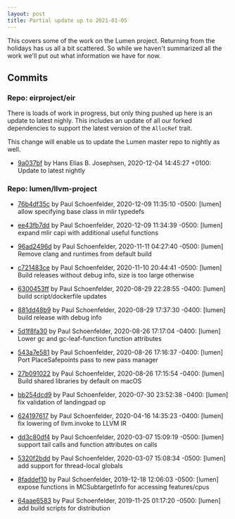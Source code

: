 ```yaml
---
layout: post
title: Partial update up to 2021-01-05
---
```


This covers some of the work on the Lumen project. Returning from the holidays has us all a bit scattered. So while we haven't summarized all the work we'll put out what information we have for now.


## Commits 


### Repo: eirproject/eir

There is loads of work in progress, but only thing pushed up here is an update to latest nighly. This includes an update of all our forked dependencies to support the latest version of the `AllocRef` trait.

This change will enable us to update the Lumen master repo to nightly as well.

- [9a037bf](https://github.com/eirproject/eir/commit/9a037bf) by Hans Elias B. Josephsen, 2020-12-04 14:45:27 +0100: Update to latest nightly


### Repo: lumen/llvm-project


- [76b4df35c](https://github.com/lumen/llvm-project/commit/76b4df35c) by Paul Schoenfelder, 2020-12-09 11:35:10 -0500: [lumen] allow specifying base class in mlir typedefs

- [ee43fb7dd](https://github.com/lumen/llvm-project/commit/ee43fb7dd) by Paul Schoenfelder, 2020-12-09 11:34:39 -0500: [lumen] expand mlir capi with additional useful functions

- [96ad2496d](https://github.com/lumen/llvm-project/commit/96ad2496d) by Paul Schoenfelder, 2020-11-11 04:27:40 -0500: [lumen] Remove clang and runtimes from default build

- [c721483ce](https://github.com/lumen/llvm-project/commit/c721483ce) by Paul Schoenfelder, 2020-11-10 20:44:41 -0500: [lumen] Build releases without debug info, size is too large otherwise

- [6300453ff](https://github.com/lumen/llvm-project/commit/6300453ff) by Paul Schoenfelder, 2020-08-29 22:28:55 -0400: [lumen] build script/dockerfile updates

- [881dd48b9](https://github.com/lumen/llvm-project/commit/881dd48b9) by Paul Schoenfelder, 2020-08-29 17:37:30 -0400: [lumen] build release with debug info

- [5d1f8fa30](https://github.com/lumen/llvm-project/commit/5d1f8fa30) by Paul Schoenfelder, 2020-08-26 17:17:04 -0400: [lumen] Lower gc and gc-leaf-function function attributes

- [543a7e581](https://github.com/lumen/llvm-project/commit/543a7e581) by Paul Schoenfelder, 2020-08-26 17:16:37 -0400: [lumen] Port PlaceSafepoints pass to new pass manager

- [27b091022](https://github.com/lumen/llvm-project/commit/27b091022) by Paul Schoenfelder, 2020-08-26 17:15:54 -0400: [lumen] Build shared libraries by default on macOS

- [bb254dcd9](https://github.com/lumen/llvm-project/commit/bb254dcd9) by Paul Schoenfelder, 2020-07-30 23:52:38 -0400: [lumen] fix validation of landingpad op

- [624197617](https://github.com/lumen/llvm-project/commit/624197617) by Paul Schoenfelder, 2020-04-16 14:35:23 -0400: [lumen] fix lowering of llvm.invoke to LLVM IR

- [dd3c80df4](https://github.com/lumen/llvm-project/commit/dd3c80df4) by Paul Schoenfelder, 2020-03-07 15:09:19 -0500: [lumen] support tail calls and function attributes on calls

- [5320f2bdd](https://github.com/lumen/llvm-project/commit/5320f2bdd) by Paul Schoenfelder, 2020-03-07 15:08:34 -0500: [lumen] add support for thread-local globals

- [8faddef10](https://github.com/lumen/llvm-project/commit/8faddef10) by Paul Schoenfelder, 2019-12-18 12:06:03 -0500: [lumen] expose functions in MCSubtargetInfo for accessing features/cpus

- [64aae6583](https://github.com/lumen/llvm-project/commit/64aae6583) by Paul Schoenfelder, 2019-11-25 01:17:20 -0500: [lumen] add build scripts for distribution

